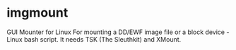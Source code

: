 # imgmount
GUI Mounter for Linux
For mounting a DD/EWF image file or a block device - Linux bash script. It needs TSK (The Sleuthkit) and XMount.

